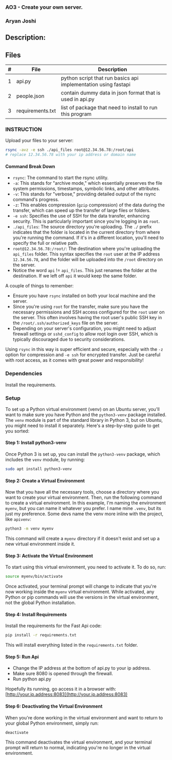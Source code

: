 ### AO3 -  Create your own server.
### Aryan Joshi
## Description:


## Files

|   #   | File             | Description                                                        |
| :---: | ---------------- | -------------------------------------------------------------------|
|   1   | api.py           | python script that run basics api implementation using fastapi     |
|   2   | people.json      | contain dummy data in json format that is used in api.py           |
|   3   | requirements.txt | list of package that need to install to run this program           |


### INSTRUCTION

Upload your files to your server: 

```bash
rsync -avz -e ssh ./api_files root@12.34.56.78:/root/api
# replace 12.34.56.78 with your ip address or domain name
```

#### Command Break Down

- `rsync`: The command to start the rsync utility.
- `-a`: This stands for "archive mode," which essentially preserves the file system permissions, timestamps, symbolic links, and other attributes.
- `-v`: This stands for "verbose," providing detailed output of the rsync command's progress.
- `-z`: This enables compression (`gzip` compression) of the data during the transfer, which can speed up the transfer of large files or folders.
- `-e ssh`: Specifies the use of SSH for the data transfer, enhancing security. This is particularly important since you're logging in as `root`.
- `./api_files`: The source directory you're uploading. The `./` prefix indicates that the folder is located in the current directory from where you're running the command. If it's in a different location, you'll need to specify the full or relative path.
- `root@12.34.56.78:/root/`: The destination where you're uploading the `api_files` folder. This syntax specifies the `root` user at the IP address `12.34.56.78`, and the folder will be uploaded into the `/root` directory on the server.
- Notice the word `api` != `api_files`. This just renames the folder at the destination. If we left off `api` it would keep the same folder.

A couple of things to remember:
- Ensure you have `rsync` installed on both your local machine and the server.
- Since you're using `root` for the transfer, make sure you have the necessary permissions and SSH access configured for the `root` user on the server. This often involves having the root user's public SSH key in the `/root/.ssh/authorized_keys` file on the server.
- Depending on your server's configuration, you might need to adjust firewall settings or `sshd_config` to allow root login over SSH, which is typically discouraged due to security considerations.

Using `rsync` in this way is super efficient and secure, especially with the `-z` option for compression and `-e ssh` for encrypted transfer. Just be careful with root access, as it comes with great power and responsibility!

### Dependencies

Install the requirements. 


### Setup

To set up a Python virtual environment (venv) on an Ubuntu server, you'll want to make sure you have Python and the `python3-venv` package installed. The `venv` module is part of the standard library in Python 3, but on Ubuntu, you might need to install it separately. Here's a step-by-step guide to get you sorted:

#### Step 1: Install python3-venv

Once Python 3 is set up, you can install the `python3-venv` package, which includes the `venv` module, by running:

```bash
sudo apt install python3-venv
```

#### Step 2: Create a Virtual Environment

Now that you have all the necessary tools, choose a directory where you want to create your virtual environment. Then, run the following command to create a virtual environment. In this example, I'm naming the environment `myenv`, but you can name it whatever you prefer. I name mine `.venv`, but its just my preference. Some devs name the venv more inline with the project, like `apivenv`:

```bash
python3 -m venv myenv
```

This command will create a `myenv` directory if it doesn't exist and set up a new virtual environment inside it.

#### Step 3: Activate the Virtual Environment

To start using this virtual environment, you need to activate it. To do so, run:

```bash
source myenv/bin/activate
```

Once activated, your terminal prompt will change to indicate that you're now working inside the `myenv` virtual environment. While activated, any Python or pip commands will use the versions in the virtual environment, not the global Python installation.

#### Step 4: Install Requirements

Install the requirements for the Fast Api code:

```bash
pip install -r requirements.txt
```

This will install everything listed in the `requirements.txt` folder.

#### Step 5: Run Api

- Change the IP address at the bottom of api.py to your ip address.
- Make sure 8080 is opened through the firewall.
- Run python api.py

Hopefully its running, go access it in a browser with: [http://your.ip.address:8083](http://your.ip.address:8083)


#### Step 6: Deactivating the Virtual Environment

When you're done working in the virtual environment and want to return to your global Python environment, simply run:

```bash
deactivate
```

This command deactivates the virtual environment, and your terminal prompt will return to normal, indicating you're no longer in the virtual environment.




